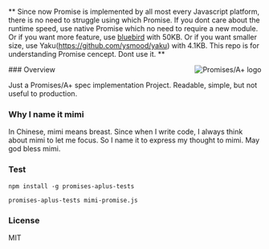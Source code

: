 ** Since now Promise is implemented by all most every Javascript platform, there is no need to struggle using which Promise. If you dont care about the runtime speed, use native Promise which no need to require a new module. Or if you want more feature, use [bluebird](https://github.com/petkaantonov/bluebird) with 50KB. Or if you want smaller size, use Yaku(https://github.com/ysmood/yaku) with 4.1KB. This repo is for understanding Promise cencept. Dont use it. **

<a href="https://promisesaplus.com/">
    <img src="https://promisesaplus.com/assets/logo-small.png" alt="Promises/A+ logo"
         title="Promises/A+ 1.0 compliant" align="right" />
</a>
### Overview

Just a Promises/A+ spec implementation Project. Readable, simple, but not useful to production.


### Why I name it mimi

In Chinese, mimi means breast. Since when I write code, I always think about mimi to let me focus. So I name it to express my thought to mimi. May god bless mimi.

### Test
`npm install -g promises-aplus-tests `

`promises-aplus-tests mimi-promise.js`


### License
MIT
